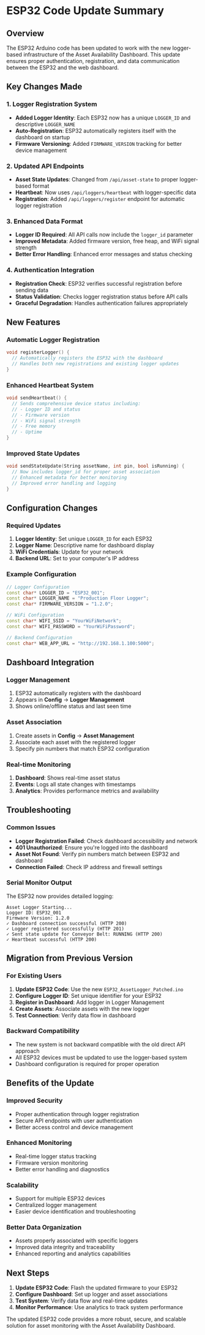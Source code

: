 # ESP32 Code Update Summary

## Overview
The ESP32 Arduino code has been updated to work with the new logger-based infrastructure of the Asset Availability Dashboard. This update ensures proper authentication, registration, and data communication between the ESP32 and the web dashboard.

## Key Changes Made

### 1. Logger Registration System
- **Added Logger Identity**: Each ESP32 now has a unique `LOGGER_ID` and descriptive `LOGGER_NAME`
- **Auto-Registration**: ESP32 automatically registers itself with the dashboard on startup
- **Firmware Versioning**: Added `FIRMWARE_VERSION` tracking for better device management

### 2. Updated API Endpoints
- **Asset State Updates**: Changed from `/api/asset-state` to proper logger-based format
- **Heartbeat**: Now uses `/api/loggers/heartbeat` with logger-specific data
- **Registration**: Added `/api/loggers/register` endpoint for automatic logger registration

### 3. Enhanced Data Format
- **Logger ID Required**: All API calls now include the `logger_id` parameter
- **Improved Metadata**: Added firmware version, free heap, and WiFi signal strength
- **Better Error Handling**: Enhanced error messages and status checking

### 4. Authentication Integration
- **Registration Check**: ESP32 verifies successful registration before sending data
- **Status Validation**: Checks logger registration status before API calls
- **Graceful Degradation**: Handles authentication failures appropriately

## New Features

### Automatic Logger Registration
```cpp
void registerLogger() {
  // Automatically registers the ESP32 with the dashboard
  // Handles both new registrations and existing logger updates
}
```

### Enhanced Heartbeat System
```cpp
void sendHeartbeat() {
  // Sends comprehensive device status including:
  // - Logger ID and status
  // - Firmware version
  // - WiFi signal strength
  // - Free memory
  // - Uptime
}
```

### Improved State Updates
```cpp
void sendStateUpdate(String assetName, int pin, bool isRunning) {
  // Now includes logger_id for proper asset association
  // Enhanced metadata for better monitoring
  // Improved error handling and logging
}
```

## Configuration Changes

### Required Updates
1. **Logger Identity**: Set unique `LOGGER_ID` for each ESP32
2. **Logger Name**: Descriptive name for dashboard display
3. **WiFi Credentials**: Update for your network
4. **Backend URL**: Set to your computer's IP address

### Example Configuration
```cpp
// Logger Configuration
const char* LOGGER_ID = "ESP32_001";
const char* LOGGER_NAME = "Production Floor Logger";
const char* FIRMWARE_VERSION = "1.2.0";

// WiFi Configuration
const char* WIFI_SSID = "YourWiFiNetwork";
const char* WIFI_PASSWORD = "YourWiFiPassword";

// Backend Configuration
const char* WEB_APP_URL = "http://192.168.1.100:5000";
```

## Dashboard Integration

### Logger Management
1. ESP32 automatically registers with the dashboard
2. Appears in **Config** → **Logger Management**
3. Shows online/offline status and last seen time

### Asset Association
1. Create assets in **Config** → **Asset Management**
2. Associate each asset with the registered logger
3. Specify pin numbers that match ESP32 configuration

### Real-time Monitoring
1. **Dashboard**: Shows real-time asset status
2. **Events**: Logs all state changes with timestamps
3. **Analytics**: Provides performance metrics and availability

## Troubleshooting

### Common Issues
- **Logger Registration Failed**: Check dashboard accessibility and network
- **401 Unauthorized**: Ensure you're logged into the dashboard
- **Asset Not Found**: Verify pin numbers match between ESP32 and dashboard
- **Connection Failed**: Check IP address and firewall settings

### Serial Monitor Output
The ESP32 now provides detailed logging:
```
Asset Logger Starting...
Logger ID: ESP32_001
Firmware Version: 1.2.0
✓ Dashboard connection successful (HTTP 200)
✓ Logger registered successfully (HTTP 201)
✓ Sent state update for Conveyor Belt: RUNNING (HTTP 200)
✓ Heartbeat successful (HTTP 200)
```

## Migration from Previous Version

### For Existing Users
1. **Update ESP32 Code**: Use the new `ESP32_AssetLogger_Patched.ino`
2. **Configure Logger ID**: Set unique identifier for your ESP32
3. **Register in Dashboard**: Add logger in Logger Management
4. **Create Assets**: Associate assets with the new logger
5. **Test Connection**: Verify data flow in dashboard

### Backward Compatibility
- The new system is not backward compatible with the old direct API approach
- All ESP32 devices must be updated to use the logger-based system
- Dashboard configuration is required for proper operation

## Benefits of the Update

### Improved Security
- Proper authentication through logger registration
- Secure API endpoints with user authentication
- Better access control and device management

### Enhanced Monitoring
- Real-time logger status tracking
- Firmware version monitoring
- Better error handling and diagnostics

### Scalability
- Support for multiple ESP32 devices
- Centralized logger management
- Easier device identification and troubleshooting

### Better Data Organization
- Assets properly associated with specific loggers
- Improved data integrity and traceability
- Enhanced reporting and analytics capabilities

## Next Steps

1. **Update ESP32 Code**: Flash the updated firmware to your ESP32
2. **Configure Dashboard**: Set up logger and asset associations
3. **Test System**: Verify data flow and real-time updates
4. **Monitor Performance**: Use analytics to track system performance

The updated ESP32 code provides a more robust, secure, and scalable solution for asset monitoring with the Asset Availability Dashboard.